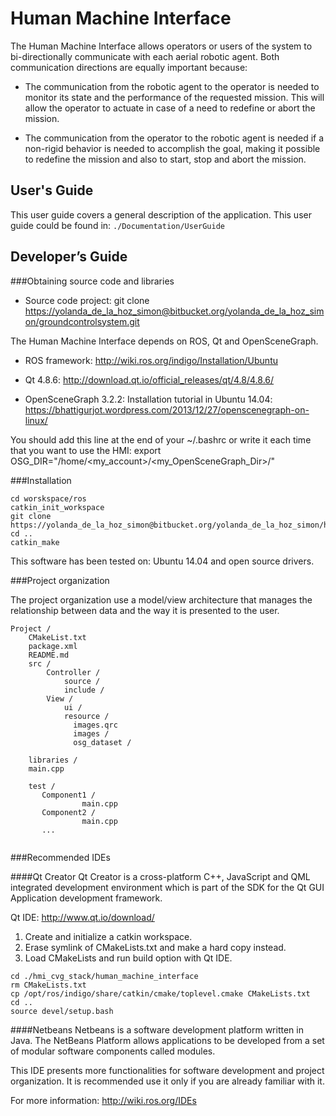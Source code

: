 # Human Machine Interface 


The Human Machine Interface allows operators or users of the system to bi-directionally communicate with each aerial robotic agent. Both communication directions are equally important because:


* The communication from the robotic agent to the operator is needed to monitor its state and the performance of the requested mission. This will allow the operator to actuate in case of a need to redefine or abort the mission. 


* The communication from the operator to the robotic agent is needed if a non-rigid behavior is needed to accomplish the goal, making it possible to redefine the mission and also to start, stop and abort the mission.


## User's Guide

This user guide covers a general description of the application. This user guide could be found in: ```./Documentation/UserGuide```

## Developer’s Guide

###Obtaining source code and libraries
* Source code project:
git clone <https://yolanda_de_la_hoz_simon@bitbucket.org/yolanda_de_la_hoz_simon/groundcontrolsystem.git>

The Human Machine Interface depends on ROS, Qt and OpenSceneGraph.

* ROS framework: 
<http://wiki.ros.org/indigo/Installation/Ubuntu>

* Qt 4.8.6:
<http://download.qt.io/official_releases/qt/4.8/4.8.6/>

* OpenSceneGraph 3.2.2:
Installation tutorial in Ubuntu 14.04: 
<https://bhattigurjot.wordpress.com/2013/12/27/openscenegraph-on-linux/>

You should add this line at the end of your ~/.bashrc or write it each time that you want to use the HMI:
export OSG_DIR="/home/<my_account>/<my_OpenSceneGraph_Dir>/"

###Installation

```
cd worskspace/ros
catkin_init_workspace
git clone https://yolanda_de_la_hoz_simon@bitbucket.org/yolanda_de_la_hoz_simon/hmi_cvg_stack.git
cd ..
catkin_make
```

This software has been tested on: Ubuntu 14.04 and open source drivers.


###Project organization

The project organization use a model/view architecture that manages the relationship between data and the way it is presented to the user.

```
Project /
    CMakeList.txt
    package.xml
    README.md
    src /             
        Controller /     
            source /
            include /
        View / 
            ui /
            resource /
              images.qrc
              images /
              osg_dataset /
            
    libraries /
    main.cpp
    
    test /
       Component1 /
                main.cpp
       Component2 /
                main.cpp
       ...
        
```

###Recommended IDEs

####Qt Creator
Qt Creator is a cross-platform C++, JavaScript and QML integrated development environment which is part of the SDK for the Qt GUI Application development framework.

Qt IDE: <http://www.qt.io/download/>

1. Create and initialize a catkin workspace.
2. Erase symlink of CMakeLists.txt and make a hard copy instead.
3. Load CMakeLists and run build option with Qt IDE.


```
cd ./hmi_cvg_stack/human_machine_interface
rm CMakeLists.txt
cp /opt/ros/indigo/share/catkin/cmake/toplevel.cmake CMakeLists.txt
cd ..
source devel/setup.bash
```
####Netbeans
Netbeans is a software development platform written in Java. The NetBeans Platform allows applications to be developed from a set of modular software components called modules. 

This IDE presents more functionalities for software development and project organization. It is recommended use it only if you are already familiar with it.

For more information:
<http://wiki.ros.org/IDEs>




